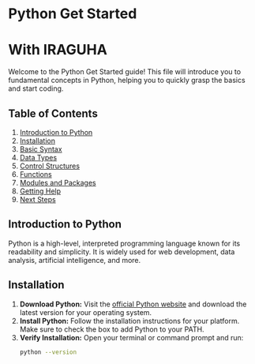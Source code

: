 # Python Get Started
# With IRAGUHA 

Welcome to the Python Get Started guide! This file will introduce you to fundamental concepts in Python, helping you to quickly grasp the basics and start coding.

## Table of Contents

1. [Introduction to Python](#introduction-to-python)
2. [Installation](#installation)
3. [Basic Syntax](#basic-syntax)
4. [Data Types](#data-types)
5. [Control Structures](#control-structures)
6. [Functions](#functions)
7. [Modules and Packages](#modules-and-packages)
8. [Getting Help](#getting-help)
9. [Next Steps](#next-steps)

## Introduction to Python

Python is a high-level, interpreted programming language known for its readability and simplicity. It is widely used for web development, data analysis, artificial intelligence, and more.

## Installation

1. **Download Python:** Visit the [official Python website](https://www.python.org/downloads/) and download the latest version for your operating system.
2. **Install Python:** Follow the installation instructions for your platform. Make sure to check the box to add Python to your PATH.
3. **Verify Installation:** Open your terminal or command prompt and run:
   ```bash
   python --version
